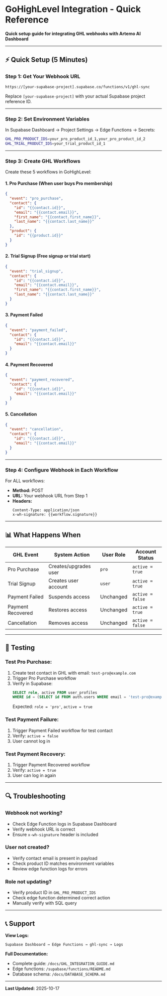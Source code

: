 # GoHighLevel Integration - Quick Reference

**Quick setup guide for integrating GHL webhooks with Artemo AI Dashboard**

---

## ⚡ Quick Setup (5 Minutes)

### Step 1: Get Your Webhook URL

```
https://[your-supabase-project].supabase.co/functions/v1/ghl-sync
```

Replace `[your-supabase-project]` with your actual Supabase project reference ID.

---

### Step 2: Set Environment Variables

In Supabase Dashboard → Project Settings → Edge Functions → Secrets:

```bash
GHL_PRO_PRODUCT_IDS=your_pro_product_id_1,your_pro_product_id_2
GHL_TRIAL_PRODUCT_IDS=your_trial_product_id_1
```

---

### Step 3: Create GHL Workflows

Create these 5 workflows in GoHighLevel:

#### 1. **Pro Purchase** (When user buys Pro membership)
```json
{
  "event": "pro_purchase",
  "contact": {
    "id": "{{contact.id}}",
    "email": "{{contact.email}}",
    "first_name": "{{contact.first_name}}",
    "last_name": "{{contact.last_name}}"
  },
  "product": {
    "id": "{{product.id}}"
  }
}
```

#### 2. **Trial Signup** (Free signup or trial start)
```json
{
  "event": "trial_signup",
  "contact": {
    "id": "{{contact.id}}",
    "email": "{{contact.email}}",
    "first_name": "{{contact.first_name}}",
    "last_name": "{{contact.last_name}}"
  }
}
```

#### 3. **Payment Failed**
```json
{
  "event": "payment_failed",
  "contact": {
    "id": "{{contact.id}}",
    "email": "{{contact.email}}"
  }
}
```

#### 4. **Payment Recovered**
```json
{
  "event": "payment_recovered",
  "contact": {
    "id": "{{contact.id}}",
    "email": "{{contact.email}}"
  }
}
```

#### 5. **Cancellation**
```json
{
  "event": "cancellation",
  "contact": {
    "id": "{{contact.id}}",
    "email": "{{contact.email}}"
  }
}
```

---

### Step 4: Configure Webhook in Each Workflow

For ALL workflows:
- **Method:** POST
- **URL:** Your webhook URL from Step 1
- **Headers:**
  ```
  Content-Type: application/json
  x-wh-signature: {{workflow.signature}}
  ```

---

## 📊 What Happens When

| GHL Event | System Action | User Role | Account Status |
|-----------|--------------|-----------|----------------|
| Pro Purchase | Creates/upgrades user | `pro` | `active = true` |
| Trial Signup | Creates user account | `user` | `active = true` |
| Payment Failed | Suspends access | Unchanged | `active = false` |
| Payment Recovered | Restores access | Unchanged | `active = true` |
| Cancellation | Removes access | Unchanged | `active = false` |

---

## 🧪 Testing

### Test Pro Purchase:
1. Create test contact in GHL with email: `test-pro@example.com`
2. Trigger Pro Purchase workflow
3. Verify in Supabase:
   ```sql
   SELECT role, active FROM user_profiles
   WHERE id = (SELECT id FROM auth.users WHERE email = 'test-pro@example.com');
   ```
   Expected: `role = 'pro'`, `active = true`

### Test Payment Failure:
1. Trigger Payment Failed workflow for test contact
2. Verify: `active = false`
3. User cannot log in

### Test Payment Recovery:
1. Trigger Payment Recovered workflow
2. Verify: `active = true`
3. User can log in again

---

## 🔍 Troubleshooting

### Webhook not working?
- Check Edge Function logs in Supabase Dashboard
- Verify webhook URL is correct
- Ensure `x-wh-signature` header is included

### User not created?
- Verify contact email is present in payload
- Check product ID matches environment variables
- Review edge function logs for errors

### Role not updating?
- Verify product ID in `GHL_PRO_PRODUCT_IDS`
- Check edge function determined correct action
- Manually verify with SQL query

---

## 📞 Support

**View Logs:**
```
Supabase Dashboard → Edge Functions → ghl-sync → Logs
```

**Full Documentation:**
- Complete guide: `/docs/GHL_INTEGRATION_GUIDE.md`
- Edge functions: `/supabase/functions/README.md`
- Database schema: `/docs/DATABASE_SCHEMA.md`

---

**Last Updated:** 2025-10-17
